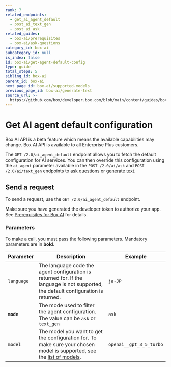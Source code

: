 ```yaml
---
rank: 7
related_endpoints:
  - get_ai_agent_default
  - post_ai_text_gen
  - post_ai_ask
related_guides:
  - box-ai/prerequisites
  - box-ai/ask-questions
category_id: box-ai
subcategory_id: null
is_index: false
id: box-ai/get-agent-default-config
type: guide
total_steps: 5
sibling_id: box-ai
parent_id: box-ai
next_page_id: box-ai/supported-models
previous_page_id: box-ai/generate-text
source_url: >-
  https://github.com/box/developer.box.com/blob/main/content/guides/box-ai/get-agent-default-config.md
---
```

# Get AI agent default configuration

<Message type="notice">

Box AI API is a beta feature which means the
available capabilities may change.
Box AI API is available to all Enterprise Plus customers.

</Message>

The `GET /2.0/ai_agent_default` endpoint allows you to fetch the default configuration for AI services.
You can then override this configuration using the `ai_agent` parameter available in the `POST /2.0/ai/ask` and `POST /2.0/ai/text_gen` endpoints to [ask questions][ask] or [generate text][text-gen].

## Send a request

To send a request, use the
`GET /2.0/ai_agent_default` endpoint.

<Samples id='get_ai_agent_default' >

</Samples>

Make sure you have generated the developer token
to authorize your app. See [Prerequisites for Box AI][prereq]
for details.

### Parameters

To make a call, you must pass the following parameters. Mandatory parameters are in **bold**.

| Parameter| Description| Example|
|--------|--------|-------|
|`language`| The language code the agent configuration is returned for. If the language is not supported, the default configuration is returned. | `ja-JP`|
|**`mode`**|The mode used to filter the agent configuration. The value can be `ask` or `text_gen` |`ask`|
|`model`|The model you want to get the configuration for. To make sure your chosen model is supported, see the [list of models][models].| `openai__gpt_3_5_turbo`|

[prereq]: g://box-ai/prerequisites
[ask]: g://box-ai/ask-questions
[text-gen]: g://box-ai/generate-text
[models]: g://box-ai/supported-models